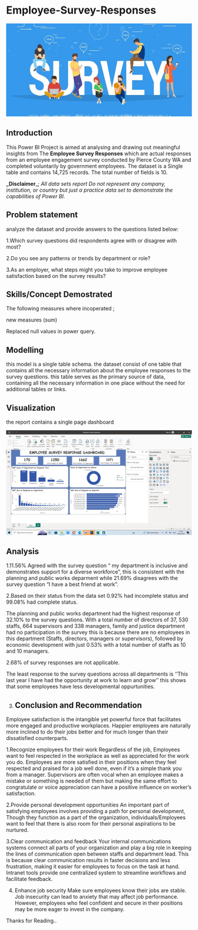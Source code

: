# Employee-Survey-Responses


![](survey_image.jpg)

## Introduction
This Power BI Project is aimed at analysing and drawing out meaningful insights from The **Employee Survey Responses** which are actual responses from an employee engagement survey conducted by Pierce County WA and completed voluntarily by government employees. The dataset is a Single table and contains 14,725 records. The total number of fields is 10.


**_Disclaimer**_; _All data sets report Do not represent any company, institution, or country but just a practice data set to demonstrate the capabilities of Power BI._

## Problem statement
analyze the dataset and provide answers to the questions listed below:

1.Which survey questions did respondents agree with or disagree with most?

2.Do you see any patterns or trends by department or role?

3.As an employer, what steps might you take to improve employee satisfaction based on the survey
results?

## Skills/Concept Demostrated
The following measures where incoperated ;

new measures (sum)

Replaced null values in power query.

## Modelling

this model is a single table schema. the dataset consist of one table that contains all the necessary information about the employee responses to the survey questions. this table serves as the primary source of data, containing all the necessary information in one place without the need for additional tables or links.

## Visualization
the report contains a single page dashboard

![](Employee_Original.png)

## Analysis

1.11.56%  Agreed  with the survey question “ my department is inclusive and demonstrates support for a diverse workforce”, this is consistent with the planning and public works deparment while 21.69% disagrees with the survey question “I have a best friend at work”.
   
2.Based on their status from the data set 0.92% had incomplete status and 99.08% had complete status.

The planning and public works department had the highest response of 32.10% to the survey questions. With a total number of directors of 37, 530 staffs, 664 supervisors and 338 managers,
family and justice department had no participation in the survey this is because there are no employees in this department (Staffs, directors, managers or supervisors), followed by economic development with just 0.53% with a total number of staffs as 10 and 10 managers.
 
2.68% of survey responses are not applicable.

The least response to the survey questions across all departments  is ‘’This last year I have had the opportunity at work to learn and grow’’ this shows that some employees have less developmental oppurtunities.

3. ## Conclusion and Recommendation
Employee satisfaction is the intangible yet powerful force that facilitates more engaged and productive workplaces. Happier employees are naturally more inclined to do their jobs better and for much longer than their dissatisfied counterparts.

1.Recognize employees for their work
Regardless of the job, Employees want to feel respected in the workplace as well as appreciated for the work you do. Employees are more satisfied in their positions when they feel respected and praised for a job well done, even if it’s a simple thank you from a manager. Supervisors are often vocal when an employee makes a mistake or something is needed of them but making the same effort to congratulate or voice appreciation can have a positive influence on worker’s satisfaction.

2.Provide personal development opportunities
An important part of satisfying employees involves providing a path for personal development, Though they function as a part of the organization, individuals/Employees want to feel that there is also room for their personal aspirations to be nurtured.

3.Clear communication and feedback
Your internal communications systems connect all parts of your organization and play a big role in keeping the lines of communication open between staffs and department lead. This is because clear communication results in faster decisions and less frustration, making it easier for employees to focus on the task at hand. Intranet tools provide one centralized system to streamline workflows and facilitate feedback.

4. Enhance job security
Make sure employees know their jobs are stable. Job insecurity can lead to anxiety that may affect job performance. However, employees who feel confident and secure in their positions may be more eager to invest in the company.

Thanks for Reading..




















